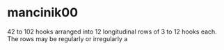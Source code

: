 # mancinik00
42 to 102 hooks arranged into 12 longitudinal rows of 3 to 12 hooks each. The rows may be regularly or irregularly a
